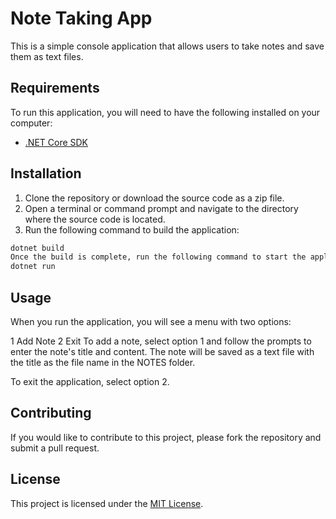 # Note Taking App

This is a simple console application that allows users to take notes and save them as text files.

## Requirements

To run this application, you will need to have the following installed on your computer:

- [.NET Core SDK](https://dotnet.microsoft.com/download)

## Installation

1. Clone the repository or download the source code as a zip file.
2. Open a terminal or command prompt and navigate to the directory where the source code is located.
3. Run the following command to build the application:

```sh
dotnet build
Once the build is complete, run the following command to start the application:
dotnet run
```


## Usage


When you run the application, you will see a menu with two options:

1 Add Note
2 Exit
To add a note, select option 1 and follow the prompts to enter the note's title and content. The note will be saved as a text file with the title as the file name in the NOTES folder.

To exit the application, select option 2.

## Contributing
If you would like to contribute to this project, please fork the repository and submit a pull request.

## License
This project is licensed under the [MIT License]("https://opensource.org/license/mit-0/").
